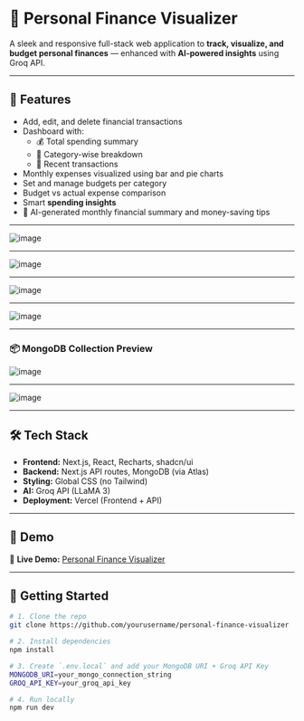 # 💸 Personal Finance Visualizer

A sleek and responsive full-stack web application to **track, visualize, and budget personal finances** — enhanced with **AI-powered insights** using Groq API.

---

## 🚀 Features

- Add, edit, and delete financial transactions
- Dashboard with:
  - 💰 Total spending summary
  - 📂 Category-wise breakdown
  - 🧾 Recent transactions
- Monthly expenses visualized using bar and pie charts
- Set and manage budgets per category
- Budget vs actual expense comparison
- Smart **spending insights**
- 🔮 AI-generated monthly financial summary and money-saving tips

---

![image](https://github.com/user-attachments/assets/ac3ba1d6-ce40-43ab-966b-b9d38df08928)

---

![image](https://github.com/user-attachments/assets/b63a4758-ae01-4731-ad78-8ebf3edea9ca)

---

![image](https://github.com/user-attachments/assets/5b02b356-7eda-4041-b3bd-61a4eaa15e7d)

---

![image](https://github.com/user-attachments/assets/86bdc576-8940-459b-9e4f-c74fe185e0e5)

---

### 📦 MongoDB Collection Preview

![image](https://github.com/user-attachments/assets/52b632d0-9371-41dd-a164-4789354a2ef8)

---

![image](https://github.com/user-attachments/assets/c898c233-4e3e-431f-8e55-ba7925d09d5e)

---

## 🛠 Tech Stack

- **Frontend:** Next.js, React, Recharts, shadcn/ui
- **Backend:** Next.js API routes, MongoDB (via Atlas)
- **Styling:** Global CSS (no Tailwind)
- **AI:** Groq API (LLaMA 3)
- **Deployment:** Vercel (Frontend + API)

---

## 📸 Demo

🔗 **Live Demo:** [Personal Finance Visualizer](https://personal-finance-visualizer-three.vercel.app/)

---

## 🧪 Getting Started

```bash
# 1. Clone the repo
git clone https://github.com/yourusername/personal-finance-visualizer

# 2. Install dependencies
npm install

# 3. Create `.env.local` and add your MongoDB URI + Groq API Key
MONGODB_URI=your_mongo_connection_string
GROQ_API_KEY=your_groq_api_key

# 4. Run locally
npm run dev
